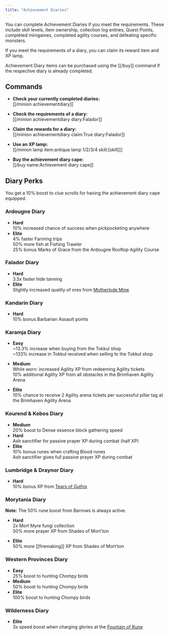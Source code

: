 ```yaml
---
title: "Achievement Diaries"
---
```


You can complete Achievement Diaries if you meet the requirements. These include skill levels, item ownership, collection log entries, Quest Points, completed minigames, completed agility courses, and defeating specific monsters.

If you meet the requirements of a diary, you can claim its reward item and XP lamp.

Achievement Diary items can be purchased using the [[/buy]] command if the respective diary is already completed.

## Commands

- **Check your currently completed diaries:**  
  [[/minion achievementdiary]]

- **Check the requirements of a diary:**  
  [[/minion achievementdiary diary\:Falador]]

- **Claim the rewards for a diary:**  
  [[/minion achievementdiary claim\:True diary\:Falador]]

- **Use an XP lamp:**  
  [[/minion lamp item\:antique lamp 1/2/3/4 skill\:[skill]]]

- **Buy the achievement diary cape:**  
  [[/buy name\:Achievement diary cape]]

## Diary Perks

You get a 10% boost to clue scrolls for having the achievement diary cape equipped.

### Ardougne Diary

- **Hard**  
  10% increased chance of success when pickpocketing anywhere
- **Elite**  
  4% faster Farming trips  
  50% more fish at Fishing Trawler  
  25% bonus Marks of Grace from the Ardougne Rooftop Agility Course

### Falador Diary

- **Hard**  
  3.5x faster hide tanning
- **Elite**  
  Slightly increased quality of ores from [Motherlode Mine](../skills/mining/motherlode-mine.md)

### Kandarin Diary

- **Hard**  
  10% bonus Barbarian Assault points

### Karamja Diary

- **Easy**  
  ~13.3% increase when buying from the Tokkul shop  
  ~133% increase in Tokkul received when selling to the Tokkul shop

- **Medium**  
  While worn: increased Agility XP from redeeming Agility tickets  
  10% additional Agility XP from all obstacles in the Brimhaven Agility Arena

- **Elite**  
  10% chance to receive 2 Agility arena tickets per successful pillar tag at the Brimhaven Agility Arena

### Kourend & Kebos Diary

- **Medium**  
  20% boost to Dense essence block gathering speed
- **Hard**  
  Ash sanctifier for passive prayer XP during combat (half XP)
- **Elite**  
  10% bonus runes when crafting Blood runes  
  Ash sanctifier gives full passive prayer XP during combat

### Lumbridge & Draynor Diary

- **Hard**  
  10% bonus XP from [Tears of Guthix](https://wiki.oldschool.gg/miscellaneous/tears-of-guthix)

### Morytania Diary

**Note:** The 50% rune boost from Barrows is always active.

- **Hard**  
  2x Mort Myre fungi collection  
  50% more prayer XP from Shades of Mort'ton

- **Elite**  
  50% more [[firemaking]] XP from Shades of Mort'ton

### Western Provinces Diary

- **Easy**  
  25% boost to hunting Chompy birds
- **Medium**  
  50% boost to hunting Chompy birds
- **Elite**  
  100% boost to hunting Chompy birds

### Wilderness Diary

- **Elite**  
  3x speed boost when charging glories at the [Fountain of Rune](https://wiki.oldschool.gg/skills/magic/fountain-of-rune)
